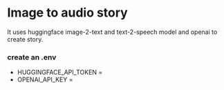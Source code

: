 # Image to audio story

It uses huggingface image-2-text and text-2-speech model and openai to create story.

### create an .env 
- HUGGINGFACE_API_TOKEN =
- OPENAI_API_KEY =
